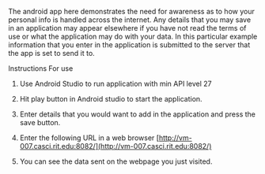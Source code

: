 The android app here demonstrates the need for awareness as to how your personal info is handled across the internet. Any details that you may save in an application may appear elsewhere if you have not read the terms of use or what the application may do with your data. In this particular example information that you enter in the application is submitted to the server that the app is set to send it to.

Instructions For use
1. Use Android Studio to run application with min API level 27

2. Hit play button in Android studio to start the application.

3. Enter details that you would want to add in the application and press the save button. 

4. Enter the following URL in a web browser [http://vm-007.casci.rit.edu:8082/](http://vm-007.casci.rit.edu:8082/)

5. You can see the data sent on the webpage you just visited.
